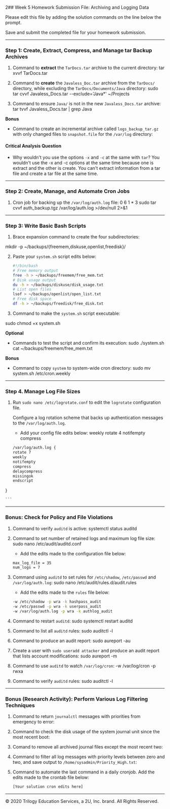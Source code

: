 2## Week 5 Homework Submission File: Archiving and Logging Data

Please edit this file by adding the solution commands on the line below the prompt.

Save and submit the completed file for your homework submission.

---

### Step 1: Create, Extract, Compress, and Manage tar Backup Archives

1. Command to **extract** the `TarDocs.tar` archive to the current directory: 
tar xvvf TarDocs.tar

2. Command to **create** the `Javaless_Doc.tar` archive from the `TarDocs/` directory, while excluding the `TarDocs/Documents/Java` directory:
sudo tar cvvf Javaless_Docs.tar --exclude='Java*' ~/Projects

3. Command to ensure `Java/` is not in the new `Javaless_Docs.tar` archive:
tar tvvf Javaless_Docs.tar | grep Java

**Bonus** 
- Command to create an incremental archive called `logs_backup_tar.gz` with only changed files to `snapshot.file` for the `/var/log` directory:

#### Critical Analysis Question

- Why wouldn't you use the options `-x` and `-c` at the same with `tar`?
You wouldn't use the -x and -c options at the same time because one is extract and the other is create. You can't extract information from a tar file and create a tar file at the same time.
---

### Step 2: Create, Manage, and Automate Cron Jobs

1. Cron job for backing up the `/var/log/auth.log` file:
0 6 1 * 3 sudo tar cvvf auth_backup.tgz /var/log/auth.log >/dev/null 2>&1
---

### Step 3: Write Basic Bash Scripts

1. Brace expansion command to create the four subdirectories: 

mkdir -p ~/backups/{freemem,diskuse,openlist,freedisk}/

2. Paste your `system.sh` script edits below:

    ```bash
    #!/bin/bash
    # Free memory output
    free -h > ~/backups/freemem/free_mem.txt
    # Disk usage output
    du -h > ~/backups/diskuse/disk_usage.txt
    # List open files
    lsof > ~/backups/openlist/open_list.txt
    # Free disk space 
    df -h > ~/backups/freedisk/free_disk.txt


3. Command to make the `system.sh` script executable:

sudo chmod +x system.sh

**Optional**
- Commands to test the script and confirm its execution: 
sudo ./system.sh
cat ~/backups/freemem/free_mem.txt

**Bonus**
- Command to copy `system` to system-wide cron directory: 
sudo mv system.sh /etc/cron.weekly
---

### Step 4. Manage Log File Sizes
 
1. Run `sudo nano /etc/logrotate.conf` to edit the `logrotate` configuration file. 

    Configure a log rotation scheme that backs up authentication messages to the `/var/log/auth.log`.

    - Add your config file edits below:
    weekly
    rotate 4
    notifempty
    compress

    ```bash
    /var/log/auth.log {
    rotate 7  
    weekly
    notifempty
    compress
    delaycompress 
    missingok
    endscript
}


    ```
---

### Bonus: Check for Policy and File Violations

1. Command to verify `auditd` is active:
systemctl status auditd

2. Command to set number of retained logs and maximum log file size: 
sudo nano /etc/audit/auditd.conf

    - Add the edits made to the configuration file below:

    ```bash
    max_log_file = 35
    num_logs = 7
    ```

3. Command using `auditd` to set rules for `/etc/shadow`, `/etc/passwd` and `/var/log/auth.log`:
sudo nano /etc/audit/rules.d/audit.rules

    - Add the edits made to the `rules` file below:

    ```bash
    -w /etc/shadow -p wra -k hashpass_audit
    -w /etc/passwd -p wra -k userpass_audit
    -w /var/log/auth.log -p wra -k authlog_audit
    ```

4. Command to restart `auditd`: sudo systemctl restart auditd

5. Command to list all `auditd` rules: 
sudo auditctl -l

6. Command to produce an audit report:
sudo aureport -au

7. Create a user with `sudo useradd attacker` and produce an audit report that lists account modifications:
sudo aureport -m

8. Command to use `auditd` to watch `/var/log/cron`:
-w /var/log/cron -p rwxa

9. Command to verify `auditd` rules:
sudo auditctl -l
---

### Bonus (Research Activity): Perform Various Log Filtering Techniques

1. Command to return `journalctl` messages with priorities from emergency to error:

1. Command to check the disk usage of the system journal unit since the most recent boot:

1. Comand to remove all archived journal files except the most recent two:


1. Command to filter all log messages with priority levels between zero and two, and save output to `/home/sysadmin/Priority_High.txt`:

1. Command to automate the last command in a daily cronjob. Add the edits made to the crontab file below:

    ```bash
    [Your solution cron edits here]
    ```

---
© 2020 Trilogy Education Services, a 2U, Inc. brand. All Rights Reserved.
